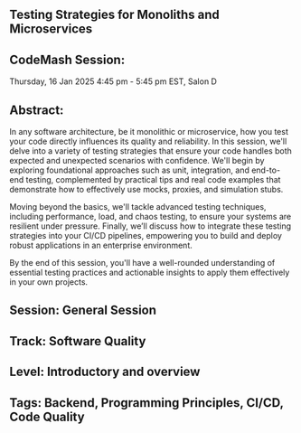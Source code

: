 ## Testing Strategies for Monoliths and Microservices

## CodeMash Session:
Thursday, 16 Jan 2025 4:45 pm - 5:45 pm EST, Salon D

## Abstract:
In any software architecture, be it monolithic or microservice, how you test your code directly influences its quality and reliability. In this session, we'll delve into a variety of testing strategies that ensure your code handles both expected and unexpected scenarios with confidence. We'll begin by exploring foundational approaches such as unit, integration, and end-to-end testing, complemented by practical tips and real code examples that demonstrate how to effectively use mocks, proxies, and simulation stubs.

Moving beyond the basics, we'll tackle advanced testing techniques, including performance, load, and chaos testing, to ensure your systems are resilient under pressure. Finally, we’ll discuss how to integrate these testing strategies into your CI/CD pipelines, empowering you to build and deploy robust applications in an enterprise environment.

By the end of this session, you'll have a well-rounded understanding of essential testing practices and actionable insights to apply them effectively in your own projects.

## Session: General Session
## Track:   Software Quality
## Level:   Introductory and overview
## Tags:	Backend, Programming Principles, CI/CD, Code Quality

